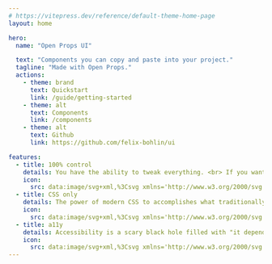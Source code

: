 ```yaml
---
# https://vitepress.dev/reference/default-theme-home-page
layout: home

hero:
  name: "Open Props UI"

  text: "Components you can copy and paste into your project."
  tagline: "Made with Open Props."
  actions:
    - theme: brand
      text: Quickstart
      link: /guide/getting-started
    - theme: alt
      text: Components
      link: /components
    - theme: alt
      text: Github
      link: https://github.com/felix-bohlin/ui

features:
  - title: 100% control
    details: You have the ability to tweak everything. <br> If you want.
    icon:
      src: data:image/svg+xml,%3Csvg xmlns='http://www.w3.org/2000/svg' width='1em' height='1em' viewBox='0 0 24 24'%3E%3Cpath fill='steelblue' d='M12.012 2.25c.734.008 1.465.093 2.182.253a.75.75 0 0 1 .582.649l.17 1.527a1.384 1.384 0 0 0 1.927 1.116l1.4-.615a.75.75 0 0 1 .85.174a9.8 9.8 0 0 1 2.205 3.792a.75.75 0 0 1-.272.825l-1.241.916a1.38 1.38 0 0 0 0 2.226l1.243.915a.75.75 0 0 1 .272.826a9.8 9.8 0 0 1-2.204 3.792a.75.75 0 0 1-.849.175l-1.406-.617a1.38 1.38 0 0 0-1.926 1.114l-.17 1.526a.75.75 0 0 1-.571.647a9.5 9.5 0 0 1-4.406 0a.75.75 0 0 1-.572-.647l-.169-1.524a1.382 1.382 0 0 0-1.925-1.11l-1.406.616a.75.75 0 0 1-.85-.175a9.8 9.8 0 0 1-2.203-3.796a.75.75 0 0 1 .272-.826l1.243-.916a1.38 1.38 0 0 0 0-2.226l-1.243-.914a.75.75 0 0 1-.272-.826a9.8 9.8 0 0 1 2.205-3.792a.75.75 0 0 1 .85-.174l1.4.615a1.387 1.387 0 0 0 1.93-1.118l.17-1.526a.75.75 0 0 1 .583-.65q1.074-.238 2.201-.252m0 1.5a9 9 0 0 0-1.354.117l-.11.977A2.886 2.886 0 0 1 6.526 7.17l-.899-.394A8.3 8.3 0 0 0 4.28 9.092l.797.587a2.88 2.88 0 0 1 .001 4.643l-.799.588c.32.842.776 1.626 1.348 2.322l.905-.397a2.882 2.882 0 0 1 4.017 2.318l.109.984c.89.15 1.799.15 2.688 0l.11-.984a2.88 2.88 0 0 1 4.018-2.322l.904.396a8.3 8.3 0 0 0 1.348-2.318l-.798-.588a2.88 2.88 0 0 1-.001-4.643l.797-.587a8.3 8.3 0 0 0-1.348-2.317l-.897.393a2.884 2.884 0 0 1-4.023-2.324l-.109-.976a9 9 0 0 0-1.334-.117M12 8.25a3.75 3.75 0 1 1 0 7.5a3.75 3.75 0 0 1 0-7.5m0 1.5a2.25 2.25 0 1 0 0 4.5a2.25 2.25 0 0 0 0-4.5'/%3E%3C/svg%3E
  - title: CSS only
    details: The power of modern CSS to accomplishes what traditionally only could be solved with black magic.
    icon:
      src: data:image/svg+xml,%3Csvg xmlns='http://www.w3.org/2000/svg' width='1em' height='1em' viewBox='0 0 24 24'%3E%3Cpath fill='steelblue' d='M18 20.5a.5.5 0 0 0 .5-.5V10H14a2 2 0 0 1-2-2V3.5H6a.5.5 0 0 0-.5.5v10.627a3.5 3.5 0 0 0-1.5-.592V4a2 2 0 0 1 2-2h6.172q.042.001.082.007q.03.005.059.007c.215.015.427.056.624.138c.057.024.112.056.166.087l.05.029l.047.024a1 1 0 0 1 .081.044c.078.053.148.116.219.18l.036.03l.049.04l5.829 5.828A2 2 0 0 1 20 9.828V20a2 2 0 0 1-2 2h-1.736a2.94 2.94 0 0 0 .702-1.5zm-.622-12L13.5 4.621V8a.5.5 0 0 0 .5.5zm-5.326 12c.203.86.976 1.5 1.898 1.5h.1A1.95 1.95 0 0 0 16 20.05v-.234a1.75 1.75 0 0 0-.85-1.5l-1.529-.918a.25.25 0 0 1-.121-.214v-.234a.45.45 0 0 1 .45-.45h.1a.45.45 0 0 1 .45.45V17a.75.75 0 0 0 1.5 0v-.05A1.95 1.95 0 0 0 14.05 15h-.1A1.95 1.95 0 0 0 12 16.95v.234c0 .614.322 1.184.85 1.5l1.529.918a.25.25 0 0 1 .121.214v.234a.45.45 0 0 1-.45.45h-.1a.45.45 0 0 1-.45-.45V20a.75.75 0 0 0-1.5 0v.05q0 .233.052.45M5.95 22l.05-.05V22zm1.297-1A1.94 1.94 0 0 1 7 20.05V20a.75.75 0 0 1 1.5 0v.05c0 .248.201.45.45.45h.1a.45.45 0 0 0 .45-.45v-.234a.25.25 0 0 0-.121-.214l-1.53-.918a1.75 1.75 0 0 1-.849-1.5v-.234A1.95 1.95 0 0 1 8.95 15h.1A1.95 1.95 0 0 1 11 16.95V17a.75.75 0 0 1-1.5 0v-.05a.45.45 0 0 0-.45-.45h-.1a.45.45 0 0 0-.45.45v.234a.25.25 0 0 0 .121.214l1.53.918c.527.316.849.886.849 1.5v.234a1.96 1.96 0 0 1-.247.95a1.95 1.95 0 0 1-1.703 1h-.1a1.95 1.95 0 0 1-1.703-1m-1.439-.538c.124-.296.192-.621.192-.962a.75.75 0 1 0-1.5 0a1 1 0 1 1-2 0v-2a1 1 0 1 1 2 0q.002.207.1.375A.75.75 0 0 0 6 17.5a2.5 2.5 0 1 0-5 0v2a2.5 2.5 0 0 0 4.808.962'/%3E%3C/svg%3E
  - title: a11y
    details: Accessibility is a scary black hole filled with "it depends". The least we can do is to get pointing in the right direction.
    icon:
      src: data:image/svg+xml,%3Csvg xmlns='http://www.w3.org/2000/svg' width='1em' height='1em' viewBox='0 0 24 24'%3E%3Cpath fill='steelblue' d='M10.5 5a1.5 1.5 0 0 0 .968 1.403c.35.085.714.085 1.063 0A1.5 1.5 0 1 0 10.5 5m-1.474.399a3 3 0 1 1 5.947 0l2.877-1.221a2.266 2.266 0 0 1 2.962 1.184a2.24 2.24 0 0 1-1.181 2.954l-3.628 1.54v3.717l1.874 5.444a2.25 2.25 0 1 1-4.255 1.465L12 15.772l-1.622 4.71a2.25 2.25 0 1 1-4.255-1.465l1.88-5.457V9.858L4.37 8.316a2.24 2.24 0 0 1-1.182-2.954A2.266 2.266 0 0 1 6.15 4.178zm1.996 2.438a4 4 0 0 1-.487-.168l-4.971-2.11a.766.766 0 0 0-1 .399a.74.74 0 0 0 .392.977L8.74 8.542c.462.196.761.649.761 1.15v3.91q0 .208-.068.406l-1.892 5.497a.75.75 0 1 0 1.418.488l2.108-6.123c.306-.888 1.56-.884 1.864 0l2.108 6.123a.75.75 0 1 0 1.419-.488l-1.888-5.483a1.3 1.3 0 0 1-.069-.407V9.691c0-.502.3-.955.762-1.151l3.78-1.605a.74.74 0 0 0 .391-.977a.766.766 0 0 0-.999-.4l-4.97 2.11q-.24.102-.489.17a3 3 0 0 1-1.955-.001'/%3E%3C/svg%3E
---
```

